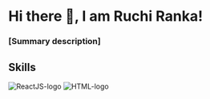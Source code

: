 # Hi there 👋, I am Ruchi Ranka!
### [Summary description]

## Skills
![ReactJS-logo](https://www.vectorlogo.zone/logos/reactjs/reactjs-ar21.svg)
![HTML-logo](https://www.vectorlogo.zone/logos/w3_html5/w3_html5-ar21.svg)

